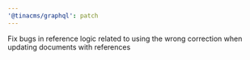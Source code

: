 ```yaml
---
'@tinacms/graphql': patch
---
```


Fix bugs in reference logic related to using the wrong correction when updating documents with references

